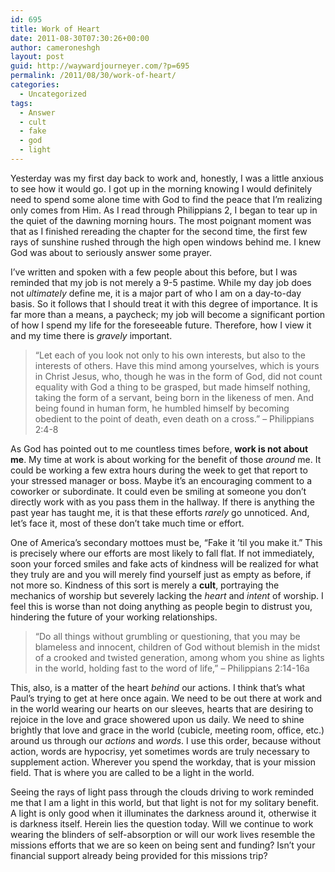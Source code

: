 ```yaml
---
id: 695
title: Work of Heart
date: 2011-08-30T07:30:26+00:00
author: cameroneshgh
layout: post
guid: http://waywardjourneyer.com/?p=695
permalink: /2011/08/30/work-of-heart/
categories:
  - Uncategorized
tags:
  - Answer
  - cult
  - fake
  - god
  - light
---
```

Yesterday was my first day back to work and, honestly, I was a little anxious to see how it would go. I got up in the morning knowing I would definitely need to spend some alone time with God to find the peace that I&#8217;m realizing only comes from Him. As I read through Philippians 2, I began to tear up in the quiet of the dawning morning hours. The most poignant moment was that as I finished rereading the chapter for the second time, the first few rays of sunshine rushed through the high open windows behind me. I knew God was about to seriously answer some prayer.

I&#8217;ve written and spoken with a few people about this before, but I was reminded that my job is not merely a 9-5 pastime. While my day job does not _ultimately_ define me, it is a major part of who I am on a day-to-day basis. So it follows that I should treat it with this degree of importance. It is far more than a means, a paycheck; my job will become a significant portion of how I spend my life for the foreseeable future. Therefore, how I view it and my time there is _gravely_ important.

> &#8220;Let each of you look not only to his own interests, but also to the interests of others. Have this mind among yourselves, which is yours in Christ Jesus, who, though he was in the form of God, did not count equality with God a thing to be grasped, but made himself nothing, taking the form of a servant, being born in the likeness of men. And being found in human form, he humbled himself by becoming obedient to the point of death, even death on a cross.&#8221; &#8211; Philippians 2:4-8

As God has pointed out to me countless times before, **work is not about me**. My time at work is about working for the benefit of those _around_ me. It could be working a few extra hours during the week to get that report to your stressed manager or boss. Maybe it&#8217;s an encouraging comment to a coworker or subordinate. It could even be smiling at someone you don&#8217;t directly work with as you pass them in the hallway. If there is anything the past year has taught me, it is that these efforts _rarely_ go unnoticed. And, let&#8217;s face it, most of these don&#8217;t take much time or effort.

One of America&#8217;s secondary mottoes must be, &#8220;Fake it &#8217;til you make it.&#8221; This is precisely where our efforts are most likely to fall flat. If not immediately, soon your forced smiles and fake acts of kindness will be realized for what they truly are and you will merely find yourself just as empty as before, if not more so. Kindness of this sort is merely a **cult**, portraying the mechanics of worship but severely lacking the _heart_ and _intent_ of worship. I feel this is worse than not doing anything as people begin to distrust you, hindering the future of your working relationships.

> &#8220;Do all things without grumbling or questioning, that you may be blameless and innocent, children of God without blemish in the midst of a crooked and twisted generation, among whom you shine as lights in the world, holding fast to the word of life,&#8221; &#8211; Philippians 2:14-16a

This, also, is a matter of the heart _behind_ our actions. I think that&#8217;s what Paul&#8217;s trying to get at here once again. We need to be out there at work and in the world wearing our hearts on our sleeves, hearts that are desiring to rejoice in the love and grace showered upon us daily. We need to shine brightly that love and grace in the world (cubicle, meeting room, office, etc.) around us through our _actions_ and _words_. I use this order, because without action, words are hypocrisy, yet sometimes words are truly necessary to supplement action. Wherever you spend the workday, that is your mission field. That is where you are called to be a light in the world.

Seeing the rays of light pass through the clouds driving to work reminded me that I am a light in this world, but that light is not for my solitary benefit. A light is only good when it illuminates the darkness around it, otherwise it is darkness itself. Herein lies the question today. Will we continue to work wearing the blinders of self-absorption or will our work lives resemble the missions efforts that we are so keen on being sent and funding? Isn&#8217;t your financial support already being provided for this missions trip?